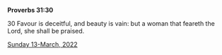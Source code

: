 **Proverbs 31:30**

30 Favour is deceitful, and beauty is vain: but a woman that feareth the Lord, she shall be praised.

[Sunday 13-March, 2022](https://t.me/s/daily_scripture)
